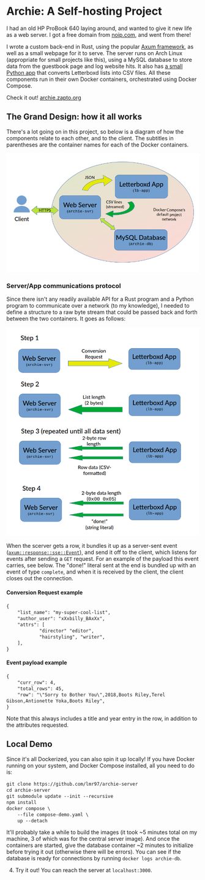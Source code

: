 # Archie: A Self-hosting Project

I had an old HP ProBook 640 laying around, and wanted to give it new life as a web server. I got a free domain from [noip.com](https://www.noip.com/), and went from there!

I wrote a custom back-end in Rust, using the popular [Axum framework](https://github.com/tokio-rs/axum), as well as a small webpage for it to serve. The server runs on Arch Linux (appropriate for small projects like this), using a MySQL database to store data from the guestbook page and log website hits. It also has [a small Python app](https://github.com/lmr97/letterboxd_get_list) that converts Letterboxd lists into CSV files. All these components run in their own Docker containers, orchestrated using Docker Compose.

Check it out! [archie.zapto.org](archie.zapto.org)

## The Grand Design: how it all works

There's a lot going on in this project, so below is a diagram of how the components relate to each other, and to the client. The subtitles in parentheses are the container names for each of the Docker containers.

![General server model](static/images/server-model.png?raw=true "General server model.")

### Server/App communications protocol

Since there isn't any readily available API for a Rust program and a Python program to communicate over a network (to my knowledge), I needed to define a structure to a raw byte stream that could be passed back and forth between the two containers. It goes as follows:

![Letterboxd app protocol](static/images/lb-app-model.png?raw=true "Letterboxd app communications protocol.")

When the scerver gets a row, it bundles it up as a server-sent event ([`axum::response::sse::Event`](https://docs.rs/axum/latest/axum/response/sse/struct.Event.html)), and send it off to the client, which listens for events after sending a `GET` request. For an example of the payload this event carries, see below. The "done!" literal sent at the end is bundled up with an event of type `complete`, and when it is received by the client, the client closes out the connection.

#### Conversion Request example
```
{
	"list_name": "my-super-cool-list",
	"author_user": "xXxbilly_BAxXx",
	"attrs": [ 
			"director" "editor",
			"hairstyling", "writer", 
	],
}
```

#### Event payload example
```
{
    "curr_row": 4,
    "total_rows": 45,
    "row": "\"Sorry to Bother You\",2018,Boots Riley,Terel Gibson,Antionette Yoka,Boots Riley",
}
```
Note that this always includes a title and year entry in the row, in addition to the attributes requested.

## Local Demo

Since it's all Dockerized, you can also spin it up locally! If you have Docker running on your system, and Docker Compose installed, all you need to do is:

```
git clone https://github.com/lmr97/archie-server
cd archie-server
git submodule update --init --recursive
npm install
docker compose \   
    --file compose-demo.yaml \
    up --detach
```
It'll probably take a while to build the images (it took ~5 minutes total on my machine, 3 of which was for the central server image). And once the containers are started, give the database container ~2 minutes to initialize before trying it out (otherwise there will be errors). You can see if the database is ready for connections by running `docker logs archie-db`. 

4. Try it out! You can reach the server at `localhost:3000`.